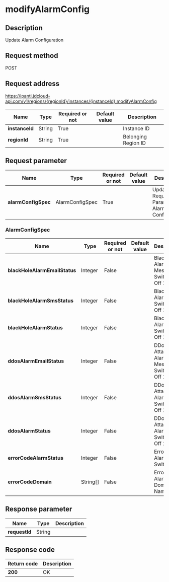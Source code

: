 # modifyAlarmConfig


## Description
Update Alarm Configuration

## Request method
POST

## Request address
https://ipanti.jdcloud-api.com/v1/regions/{regionId}/instances/{instanceId}:modifyAlarmConfig

|Name|Type|Required or not|Default value|Description|
|---|---|---|---|---|
|**instanceId**|String|True| |Instance ID|
|**regionId**|String|True| |Belonging Region ID|

## Request parameter
|Name|Type|Required or not|Default value|Description|
|---|---|---|---|---|
|**alarmConfigSpec**|AlarmConfigSpec|True| |Update the Request Parameter of Alarm Configuration|

### AlarmConfigSpec
|Name|Type|Required or not|Default value|Description|
|---|---|---|---|---|
|**blackHoleAlarmEmailStatus**|Integer|False| |Black Hole Alarm Message Switch 0 Off 1 On|
|**blackHoleAlarmSmsStatus**|Integer|False| |Black Hole Alarm SMS Switch 0 Off 1 On|
|**blackHoleAlarmStatus**|Integer|False| |Black Hole Alarm Main Switch 0 Off 1 On|
|**ddosAlarmEmailStatus**|Integer|False| |DDos Attack Alarm Message Switch 0 Off 1 On|
|**ddosAlarmSmsStatus**|Integer|False| |DDos Attack Alarm SMS Switch 0 Off 1 On|
|**ddosAlarmStatus**|Integer|False| |DDos Attack Alarm Main Switch 0 Off 1 On|
|**errorCodeAlarmStatus**|Integer|False| |Error Code Alarm Main Switch|
|**errorCodeDomain**|String[]|False| |Error Code Alarm Domain Name List|

## Response parameter
|Name|Type|Description|
|---|---|---|
|**requestId**|String| |



## Response code
|Return code|Description|
|---|---|
|**200**|OK|
